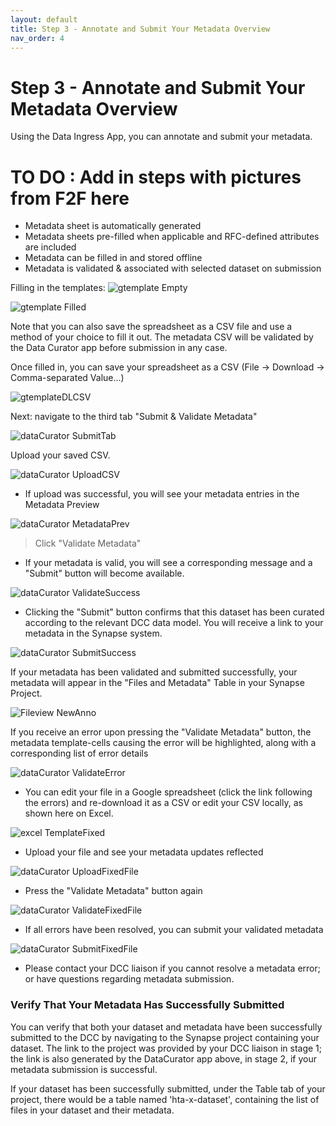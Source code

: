 ```yaml
---
layout: default
title: Step 3 - Annotate and Submit Your Metadata Overview
nav_order: 4
---
```


# Step 3 - Annotate and Submit Your Metadata Overview

Using the Data Ingress App, you can annotate and submit your metadata.

# TO DO : Add in steps with pictures from F2F here

- Metadata sheet is automatically generated
- Metadata sheets pre-filled when applicable and RFC-defined attributes are included 
- Metadata can be filled in and stored offline
- Metadata is validated & associated with selected dataset on submission

Filling in the templates:
![gtemplate Empty](https://user-images.githubusercontent.com/15043209/66961318-41349f00-f023-11e9-9107-466bdab77034.png)
 
![gtemplate Filled](https://user-images.githubusercontent.com/15043209/66962305-86f26700-f025-11e9-92dc-254a75ef41f9.png)

Note that you can also save the spreadsheet as a CSV file and use a method of your choice to fill it out. The metadata CSV will be validated by the Data Curator app before submission in any case.
  

Once filled in, you can save your spreadsheet as a CSV (File -> Download -> Comma-separated Value...)
    
![gtemplateDLCSV](https://user-images.githubusercontent.com/15043209/66962318-8fe33880-f025-11e9-8426-4ce26de5a2c9.png)


Next: navigate to the third tab "Submit & Validate Metadata"

![dataCurator SubmitTab](https://user-images.githubusercontent.com/15043209/66962329-95d91980-f025-11e9-9fe4-7c44b0d13d42.png)


Upload your saved CSV.

![dataCurator UploadCSV](https://user-images.githubusercontent.com/15043209/66962344-9e315480-f025-11e9-9547-9d5ca3d713ca.png)


 * If upload was successful, you will see your  metadata entries in the Metadata Preview 

![dataCurator MetadataPrev](https://user-images.githubusercontent.com/15043209/66962357-a5586280-f025-11e9-8eb8-7acfc48a54ef.png)


>Click "Validate Metadata"
   
 * If your metadata is valid, you will see a corresponding message and a "Submit" button will become available.
 
![dataCurator ValidateSuccess](https://user-images.githubusercontent.com/15043209/66962370-aab5ad00-f025-11e9-890b-8a2b3209c202.png)

* Clicking the "Submit" button confirms that this dataset has been curated according to the relevant DCC  data model. You will receive a link to your metadata in the Synapse system.

![dataCurator SubmitSuccess](https://user-images.githubusercontent.com/15043209/66962379-b1442480-f025-11e9-9407-34dc6e33952d.png)



If your metadata has been validated and submitted successfully, your metadata will appear in the "Files and Metadata" Table in your Synapse Project.

![Fileview NewAnno](https://user-images.githubusercontent.com/15043209/66963842-98d60900-f029-11e9-83d9-cb81d0842624.png)


If you receive an error upon pressing the "Validate Metadata" button, the metadata template-cells causing the error will be highlighted, along with a corresponding list of error details
  
![dataCurator ValidateError](https://user-images.githubusercontent.com/15043209/66964059-4ea15780-f02a-11e9-96ad-cf7e236f0012.png)

* You can edit your file in a Google spreadsheet (click the link following the errors) and re-download it as a CSV or edit your CSV locally, as shown here on Excel.

![excel TemplateFixed](https://user-images.githubusercontent.com/15043209/66964181-bbb4ed00-f02a-11e9-95ef-2b8e8c3053fe.png)

* Upload your file and see your metadata updates reflected

![dataCurator UploadFixedFile](https://user-images.githubusercontent.com/15043209/66964212-d38c7100-f02a-11e9-9ce4-68bbac611bfc.png)

* Press the "Validate Metadata" button again

![dataCurator ValidateFixedFile](https://user-images.githubusercontent.com/15043209/66964227-e010c980-f02a-11e9-99f1-b7f06c42c3e5.png)

* If all errors have been resolved, you can submit your validated metadata

![dataCurator SubmitFixedFile](https://user-images.githubusercontent.com/15043209/66964257-f1f26c80-f02a-11e9-90d7-18f9459dab85.png)

* Please contact your DCC liaison if you cannot resolve a metadata error; or have questions regarding metadata submission.




### Verify That Your Metadata Has Successfully Submitted

You can verify that both your dataset and metadata have been successfully submitted to the DCC by navigating to the Synapse project containing your dataset. The link to the project was provided by your DCC liaison in stage 1; the link is also generated by the DataCurator app above, in stage 2, if your metadata submission is successful.

If your dataset has been successfully submitted, under the Table tab of your project, there would be a table named 'hta-x-dataset', containing the list of files in your dataset and their metadata.